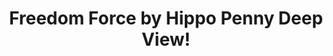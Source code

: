 ---
title: Freedom Force by Hippo Penny Deep View!
layout: scoredetail
permalink: /meta-score/freedom-force
header:
  teaser: /assets/images/freedom-force.jpg
  video:
    id: 8x1tOVJs5y0
    provider: youtube
---